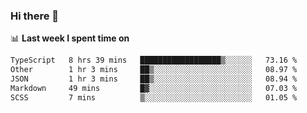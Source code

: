 ### Hi there 👋

<!--
**DBvc/DBvc** is a ✨ _special_ ✨ repository because its `README.md` (this file) appears on your GitHub profile.

Here are some ideas to get you started:

- 🔭 I’m currently working on ...
- 🌱 I’m currently learning ...
- 👯 I’m looking to collaborate on ...
- 🤔 I’m looking for help with ...
- 💬 Ask me about ...
- 📫 How to reach me: ...
- 😄 Pronouns: ...
- ⚡ Fun fact: ...
-->

📊 **Last week I spent time on**
<!--START_SECTION:waka-->

```txt
TypeScript   8 hrs 39 mins   ██████████████████▒░░░░░░   73.16 %
Other        1 hr 3 mins     ██▒░░░░░░░░░░░░░░░░░░░░░░   08.97 %
JSON         1 hr 3 mins     ██▒░░░░░░░░░░░░░░░░░░░░░░   08.94 %
Markdown     49 mins         █▓░░░░░░░░░░░░░░░░░░░░░░░   07.03 %
SCSS         7 mins          ▒░░░░░░░░░░░░░░░░░░░░░░░░   01.05 %
```

<!--END_SECTION:waka-->
